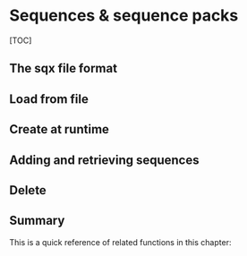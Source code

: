 # Sequences & sequence packs

[TOC]

## The sqx file format

## Load from file

## Create at runtime

## Adding and retrieving sequences

## Delete

## Summary
This is a quick reference of related functions in this chapter:
